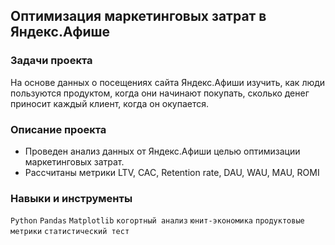 ## Оптимизация маркетинговых затрат в Яндекс.Афише

### Задачи проекта
На основе данных о посещениях сайта Яндекс.Афиши изучить, как люди пользуются продуктом, когда они начинают покупать, сколько денег приносит каждый клиент, когда он окупается.

### Описание проекта
- Проведен анализ данных от Яндекс.Афиши целью оптимизации маркетинговых затрат.
- Рассчитаны метрики LTV, CAC, Retention rate, DAU, WAU, MAU, ROMI

### Навыки и инструменты

`Python`
`Pandas`
`Matplotlib`
`когортный анализ`
`юнит-экономика`
`продуктовые метрики`
`статистический тест`
